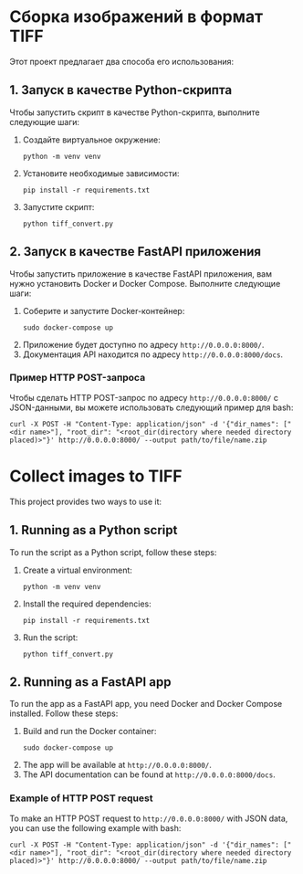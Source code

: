 # Сборка изображений в формат TIFF

Этот проект предлагает два способа его использования:

## 1. Запуск в качестве Python-скрипта

Чтобы запустить скрипт в качестве Python-скрипта, выполните следующие шаги:

1. Создайте виртуальное окружение:
    ```
    python -m venv venv
    ```
2. Установите необходимые зависимости:
    ```
    pip install -r requirements.txt
    ```
3. Запустите скрипт:
    ```
    python tiff_convert.py
    ```

## 2. Запуск в качестве FastAPI приложения

Чтобы запустить приложение в качестве FastAPI приложения, вам нужно установить Docker и Docker Compose. Выполните следующие шаги:

1. Соберите и запустите Docker-контейнер:
    ```
    sudo docker-compose up
    ```
2. Приложение будет доступно по адресу `http://0.0.0.0:8000/`.
3. Документация API находится по адресу `http://0.0.0.0:8000/docs`.

### Пример HTTP POST-запроса

Чтобы сделать HTTP POST-запрос по адресу `http://0.0.0.0:8000/` с JSON-данными, вы можете использовать следующий пример для bash:

```curl -X POST -H "Content-Type: application/json" -d '{"dir_names": ["<dir name>"], "root_dir": "<root_dir(directory where needed directory placed)>"}' http://0.0.0.0:8000/ --output path/to/file/name.zip```

# Collect images to TIFF

This project provides two ways to use it:

## 1. Running as a Python script

To run the script as a Python script, follow these steps:

1. Create a virtual environment:
    ```
    python -m venv venv
    ```
2. Install the required dependencies:
    ```
    pip install -r requirements.txt
    ```
3. Run the script:
    ```
    python tiff_convert.py
    ```

## 2. Running as a FastAPI app

To run the app as a FastAPI app, you need Docker and Docker Compose installed. Follow these steps:

1. Build and run the Docker container:
    ```
    sudo docker-compose up
    ```
2. The app will be available at `http://0.0.0.0:8000/`.
3. The API documentation can be found at `http://0.0.0.0:8000/docs`.

### Example of HTTP POST request

To make an HTTP POST request to `http://0.0.0.0:8000/` with JSON data, you can use the following example with bash:

```curl -X POST -H "Content-Type: application/json" -d '{"dir_names": ["<dir name>"], "root_dir": "<root_dir(directory where needed directory placed)>"}' http://0.0.0.0:8000/ --output path/to/file/name.zip```